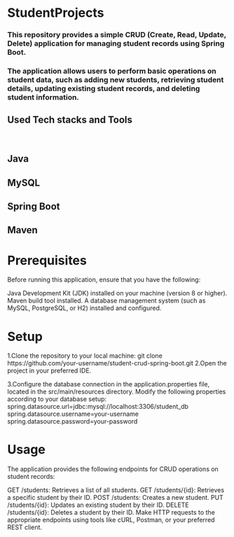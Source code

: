 # StudentProjects
<h3>This repository provides a simple CRUD (Create, Read, Update, Delete) application for managing student records using Spring Boot. </h3>
<h3>The application allows users to perform basic operations on student data, such as adding new students, retrieving student details, updating existing student records, and deleting student information.</h3>
<h2>Used Tech stacks and Tools</h2><br/>

<h2>Java</h2>
<h2>MySQL</h2>
<h2>Spring Boot</h2>
<h2>Maven</h2>

<h1>Prerequisites</h1>
Before running this application, ensure that you have the following:

Java Development Kit (JDK) installed on your machine (version 8 or higher).
Maven build tool installed.
A database management system (such as MySQL, PostgreSQL, or H2) installed and configured.

<h1>Setup</h1>
1.Clone the repository to your local machine:
git clone https://github.com/your-username/student-crud-spring-boot.git
2.Open the project in your preferred IDE.

3.Configure the database connection in the application.properties file, located in the src/main/resources directory. Modify the following properties according to your database setup:
spring.datasource.url=jdbc:mysql://localhost:3306/student_db
spring.datasource.username=your-username
spring.datasource.password=your-password

<h1>Usage</h1>
The application provides the following endpoints for CRUD operations on student records:

GET /students: Retrieves a list of all students.
GET /students/{id}: Retrieves a specific student by their ID.
POST /students: Creates a new student.
PUT /students/{id}: Updates an existing student by their ID.
DELETE /students/{id}: Deletes a student by their ID.
Make HTTP requests to the appropriate endpoints using tools like cURL, Postman, or your preferred REST client.
